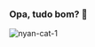 ### Opa, tudo bom? 👋

![nyan-cat-1](https://github.com/LukasEDuu/LukasEDuu/assets/132484440/d78c99d8-6b61-4324-9f70-50514780d184)
